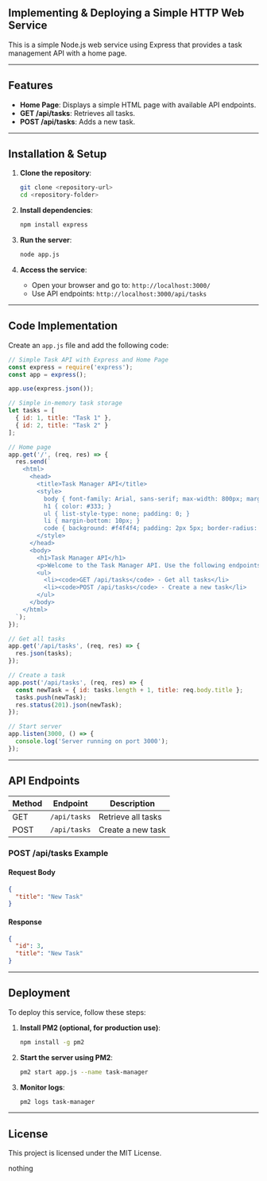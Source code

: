 ## **Implementing & Deploying a Simple HTTP Web Service**

This is a simple Node.js web service using Express that provides a task management API with a home page.

---

## **Features**

- **Home Page**: Displays a simple HTML page with available API endpoints.
- **GET /api/tasks**: Retrieves all tasks.
- **POST /api/tasks**: Adds a new task.

---

## **Installation & Setup**

1. **Clone the repository**:

   ```sh
   git clone <repository-url>
   cd <repository-folder>
   ```

2. **Install dependencies**:

   ```sh
   npm install express
   ```

3. **Run the server**:

   ```sh
   node app.js
   ```

4. **Access the service**:

   - Open your browser and go to: `http://localhost:3000/`
   - Use API endpoints: `http://localhost:3000/api/tasks`

---

## **Code Implementation**

Create an `app.js` file and add the following code:

```javascript
// Simple Task API with Express and Home Page
const express = require('express');
const app = express();

app.use(express.json());

// Simple in-memory task storage
let tasks = [
  { id: 1, title: "Task 1" },
  { id: 2, title: "Task 2" }
];

// Home page
app.get('/', (req, res) => {
  res.send(`
    <html>
      <head>
        <title>Task Manager API</title>
        <style>
          body { font-family: Arial, sans-serif; max-width: 800px; margin: 0 auto; padding: 20px; }
          h1 { color: #333; }
          ul { list-style-type: none; padding: 0; }
          li { margin-bottom: 10px; }
          code { background: #f4f4f4; padding: 2px 5px; border-radius: 3px; }
        </style>
      </head>
      <body>
        <h1>Task Manager API</h1>
        <p>Welcome to the Task Manager API. Use the following endpoints:</p>
        <ul>
          <li><code>GET /api/tasks</code> - Get all tasks</li>
          <li><code>POST /api/tasks</code> - Create a new task</li>
        </ul>
      </body>
    </html>
  `);
});

// Get all tasks
app.get('/api/tasks', (req, res) => {
  res.json(tasks);
});

// Create a task
app.post('/api/tasks', (req, res) => {
  const newTask = { id: tasks.length + 1, title: req.body.title };
  tasks.push(newTask);
  res.status(201).json(newTask);
});

// Start server
app.listen(3000, () => {
  console.log('Server running on port 3000');
});
```

---

## **API Endpoints**

| Method | Endpoint     | Description        |
| ------ | ------------ | ------------------ |
| GET    | `/api/tasks` | Retrieve all tasks |
| POST   | `/api/tasks` | Create a new task  |

### **POST /api/tasks Example**

#### **Request Body**

```json
{
  "title": "New Task"
}
```

#### **Response**

```json
{
  "id": 3,
  "title": "New Task"
}
```

---

## **Deployment**

To deploy this service, follow these steps:

1. **Install PM2 (optional, for production use)**:

   ```sh
   npm install -g pm2
   ```

2. **Start the server using PM2**:

   ```sh
   pm2 start app.js --name task-manager
   ```

3. **Monitor logs**:

   ```sh
   pm2 logs task-manager
   ```

---

## **License**

This project is licensed under the MIT License.

nothing

